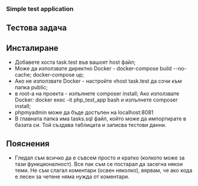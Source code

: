 <p align="center"><h3>Simple test application</h3></p>

## Тестова задача

## Инсталиране

- Добавете хоста task.test във вашоят host файл;
- Може да използвате директно Docker - docker-compose build --no-cache; docker-compose up;
- Ако не използвате Docker - настройте vhost task.test да сочи към папка public;
- в root-a на проекта - изпълнете composer install; Ако използвате Docker: docker exec -it php_test_app bash и изпълнете composer install;
- phpmyadmin може да бъде достъпен на localhost:8081
- В главната папка има tasks.sql файл, който може да импортирате в базата си. Той създава таблицата и записва тестови данни.

## Пояснения

- Гледал съм всичко да е съвсем просто и кратко (колкото може за тази функционалност).
Все пак съм се постарал да засегна някои теми. Не съм слагал коментари (освен няколко), вярвам, че ако кода е лесен за четене няма нужда от коментари.
